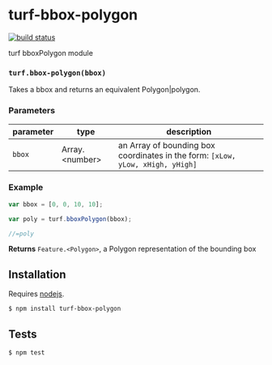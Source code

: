 # turf-bbox-polygon

[![build status](https://secure.travis-ci.org/Turfjs/turf-bboxPolygon.png)](http://travis-ci.org/Turfjs/turf-bboxPolygon)

turf bboxPolygon module


### `turf.bbox-polygon(bbox)`

Takes a bbox and returns an equivalent Polygon|polygon.


### Parameters

| parameter | type              | description                                                                        |
| --------- | ----------------- | ---------------------------------------------------------------------------------- |
| `bbox`    | Array\.\<number\> | an Array of bounding box coordinates in the form: ```[xLow, yLow, xHigh, yHigh]``` |


### Example

```js
var bbox = [0, 0, 10, 10];

var poly = turf.bboxPolygon(bbox);

//=poly
```


**Returns** `Feature.<Polygon>`, a Polygon representation of the bounding box

## Installation

Requires [nodejs](http://nodejs.org/).

```sh
$ npm install turf-bbox-polygon
```

## Tests

```sh
$ npm test
```


